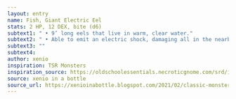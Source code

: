 ```yaml
---
layout: entry 
name: Fish, Giant Electric Eel
stats: 2 HP, 12 DEX, bite (d6)
subtext1: " • 9’ long eels that live in warm, clear water."
subtext2: " • Able to emit an electric shock, damaging all in the nearby water for d10."
subtext3: ""
subtext4: 
author: xenio
inspiration: TSR Monsters
inspiration_source: https://oldschoolessentials.necroticgnome.com/srd/index.php/Monster_Descriptions
source: xenio in a bottle
source_url: https://xenioinabottle.blogspot.com/2021/02/classic-monsters-for-cairnito-part-1.html
---
```

